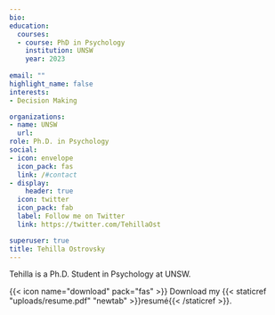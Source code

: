 ```yaml
---
bio:
education:
  courses:
  - course: PhD in Psychology
    institution: UNSW
    year: 2023
  
email: ""
highlight_name: false
interests:
- Decision Making

organizations:
- name: UNSW
  url: 
role: Ph.D. in Psychology
social:
- icon: envelope
  icon_pack: fas
  link: /#contact
- display:
    header: true
  icon: twitter
  icon_pack: fab
  label: Follow me on Twitter
  link: https://twitter.com/TehillaOst

superuser: true
title: Tehilla Ostrovsky
---
```


Tehilla is a Ph.D. Student in Psychology at UNSW.

{{< icon name="download" pack="fas" >}} Download my {{< staticref "uploads/resume.pdf" "newtab" >}}resumé{{< /staticref >}}.
